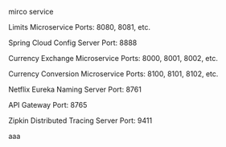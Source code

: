 mirco service

Limits Microservice Ports: 8080, 8081, etc.

Spring Cloud Config Server Port: 8888

Currency Exchange Microservice Ports: 8000, 8001, 8002, etc.

Currency Conversion Microservice Ports: 8100, 8101, 8102, etc.

Netflix Eureka Naming Server Port: 8761

API Gateway Port: 8765

Zipkin Distributed Tracing Server Port: 9411

aaa
